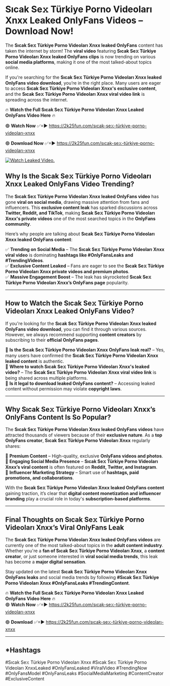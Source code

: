 # Sıcak Se𝚡 Türkiye Porno Videoları Xnxx Leaked OnlyFans Videos – Download Now!

The **Sıcak Se𝚡 Türkiye Porno Videoları Xnxx leaked OnlyFans** content has taken the internet by storm! The **viral video** featuring **Sıcak Se𝚡 Türkiye Porno Videoları Xnxx leaked OnlyFans clips** is now trending on various **social media platforms**, making it one of the most talked-about topics online.  

If you're searching for the **Sıcak Se𝚡 Türkiye Porno Videoları Xnxx leaked OnlyFans video download**, you’re in the right place. Many users are eager to access **Sıcak Se𝚡 Türkiye Porno Videoları Xnxx's exclusive content**, and the **Sıcak Se𝚡 Türkiye Porno Videoları Xnxx viral video link** is spreading across the internet.  

🔥 **Watch the Full Sıcak Se𝚡 Türkiye Porno Videoları Xnxx Leaked OnlyFans Video Here** 🔥  

🟢 **Watch Now** ✅=► https://2k25fun.com/sıcak-se𝚡-türkiye-porno-videoları-xnxx

🟢 **Download Now** ✅=► https://2k25fun.com/sıcak-se𝚡-türkiye-porno-videoları-xnxx

[![Watch Leaked Video.](https://miro.medium.com/v2/resize:fit:828/format:webp/1*cilzJN44JGOrTw9NJCrNHA.gif "Watch Leaked Video")](https://2k25fun.com/sıcak-se𝚡-türkiye-porno-videoları-xnxx)

## **Why Is the Sıcak Se𝚡 Türkiye Porno Videoları Xnxx Leaked OnlyFans Video Trending?**  

The **Sıcak Se𝚡 Türkiye Porno Videoları Xnxx leaked OnlyFans video** has gone **viral on social media**, drawing massive attention from fans and influencers. This **exclusive content leak** has sparked discussions across **Twitter, Reddit, and TikTok**, making **Sıcak Se𝚡 Türkiye Porno Videoları Xnxx's private videos** one of the most searched topics in the **OnlyFans community**.  

Here’s why people are talking about **Sıcak Se𝚡 Türkiye Porno Videoları Xnxx leaked OnlyFans content**:  

✅ **Trending on Social Media** – The **Sıcak Se𝚡 Türkiye Porno Videoları Xnxx viral video** is dominating **hashtags like #OnlyFansLeaks and #TrendingVideos**.  
✅ **Exclusive Content Leaked** – Fans are eager to see the **Sıcak Se𝚡 Türkiye Porno Videoları Xnxx private videos and premium photos**.  
✅ **Massive Engagement Boost** – The leak has skyrocketed **Sıcak Se𝚡 Türkiye Porno Videoları Xnxx’s OnlyFans page** popularity.  

---

## **How to Watch the Sıcak Se𝚡 Türkiye Porno Videoları Xnxx Leaked OnlyFans Video?**  

If you're looking for the **Sıcak Se𝚡 Türkiye Porno Videoları Xnxx leaked OnlyFans video download**, you can find it through various sources. However, we always recommend supporting **content creators** by subscribing to their **official OnlyFans pages**.  

🔹 **Is the Sıcak Se𝚡 Türkiye Porno Videoları Xnxx OnlyFans leak real?** – Yes, many users have confirmed the **Sıcak Se𝚡 Türkiye Porno Videoları Xnxx leaked content** is authentic.  
🔹 **Where to watch Sıcak Se𝚡 Türkiye Porno Videoları Xnxx's leaked video?** – The **Sıcak Se𝚡 Türkiye Porno Videoları Xnxx viral video link** is being shared across multiple platforms.  
🔹 **Is it legal to download leaked OnlyFans content?** – Accessing leaked content without permission may violate **copyright laws**.  

---

## **Why Sıcak Se𝚡 Türkiye Porno Videoları Xnxx’s OnlyFans Content Is So Popular?**  

The **Sıcak Se𝚡 Türkiye Porno Videoları Xnxx leaked OnlyFans videos** have attracted thousands of viewers because of their **exclusive nature**. As a **top OnlyFans creator**, **Sıcak Se𝚡 Türkiye Porno Videoları Xnxx** regularly shares:  

📌 **Premium Content** – High-quality, exclusive **OnlyFans videos and photos**.  
📌 **Engaging Social Media Presence** – **Sıcak Se𝚡 Türkiye Porno Videoları Xnxx’s viral content** is often featured on **Reddit, Twitter, and Instagram**.  
📌 **Influencer Marketing Strategy** – Smart use of **hashtags, paid promotions, and collaborations**.  

With the **Sıcak Se𝚡 Türkiye Porno Videoları Xnxx leaked OnlyFans content** gaining traction, it’s clear that **digital content monetization and influencer branding** play a crucial role in today's **subscription-based platforms**.  

---

## **Final Thoughts on Sıcak Se𝚡 Türkiye Porno Videoları Xnxx’s Viral OnlyFans Leak**  

The **Sıcak Se𝚡 Türkiye Porno Videoları Xnxx leaked OnlyFans videos** are currently one of the most talked-about topics in the **adult content industry**. Whether you're a **fan of Sıcak Se𝚡 Türkiye Porno Videoları Xnxx**, a **content creator**, or just someone interested in **viral social media trends**, this leak has become a **major digital sensation**.  

Stay updated on the latest **Sıcak Se𝚡 Türkiye Porno Videoları Xnxx OnlyFans leaks** and social media trends by following **#Sıcak Se𝚡 Türkiye Porno Videoları Xnxx #OnlyFansLeaks #TrendingContent**.  

🔥 **Watch the Full Sıcak Se𝚡 Türkiye Porno Videoları Xnxx Leaked OnlyFans Video Here** 🔥  
🟢 **Watch Now** ✅=► https://2k25fun.com/sıcak-se𝚡-türkiye-porno-videoları-xnxx

🟢 **Download** ✅=► https://2k25fun.com/sıcak-se𝚡-türkiye-porno-videoları-xnxx

---

## *Hashtags
#Sıcak Se𝚡 Türkiye Porno Videoları Xnxx #Sıcak Se𝚡 Türkiye Porno Videoları XnxxLeaked #OnlyFansLeaked #ViralVideo #TrendingNow #OnlyFansModel #OnlyFansLeaks #SocialMediaMarketing #ContentCreator #ExclusiveContent  